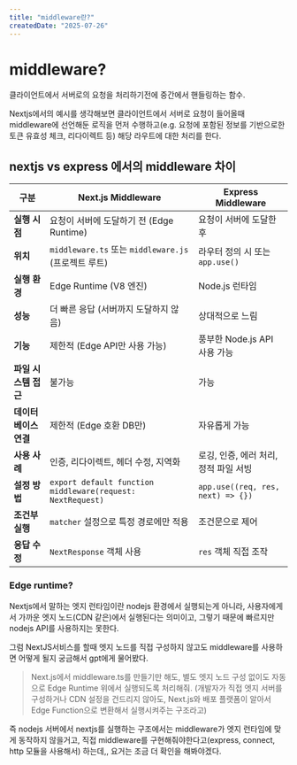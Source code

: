 ```yaml
---
title: "middleware란?"
createdDate: "2025-07-26"
---
```


# middleware?

클라이언트에서 서버로의 요청을 처리하기전에 중간에서 핸들링하는 함수.

Nextjs에서의 예시를 생각해보면 클라이언트에서 서버로 요청이 들어올때 middleware에 선언해둔 로직을 먼저 수행하고(e.g. 요청에 포함된 정보를 기반으로한 토큰 유효성 체크, 리다이렉트 등) 해당 라우트에 대한 처리를 한다.

## nextjs vs express 에서의 middleware 차이

| 구분 | Next.js Middleware | Express Middleware |
|------|-------------------|-------------------|
| **실행 시점** | 요청이 서버에 도달하기 전 (Edge Runtime) | 요청이 서버에 도달한 후 |
| **위치** | `middleware.ts` 또는 `middleware.js` (프로젝트 루트) | 라우터 정의 시 또는 `app.use()` |
| **실행 환경** | Edge Runtime (V8 엔진) | Node.js 런타임 |
| **성능** | 더 빠른 응답 (서버까지 도달하지 않음) | 상대적으로 느림 |
| **기능** | 제한적 (Edge API만 사용 가능) | 풍부한 Node.js API 사용 가능 |
| **파일 시스템 접근** | 불가능 | 가능 |
| **데이터베이스 연결** | 제한적 (Edge 호환 DB만) | 자유롭게 가능 |
| **사용 사례** | 인증, 리다이렉트, 헤더 수정, 지역화 | 로깅, 인증, 에러 처리, 정적 파일 서빙 |
| **설정 방법** | `export default function middleware(request: NextRequest)` | `app.use((req, res, next) => {})` |
| **조건부 실행** | `matcher` 설정으로 특정 경로에만 적용 | 조건문으로 제어 |
| **응답 수정** | `NextResponse` 객체 사용 | `res` 객체 직접 조작 |

### Edge runtime?

Nextjs에서 말하는 엣지 런타임이란 nodejs 환경에서 실행되는게 아니라, 사용자에게서 가까운 엣지 노드(CDN 같은)에서 실행된다는 의미이고, 그렇기 때문에 빠르지만 nodejs API를 사용하지는 못한다.

그럼 NextJS서비스를 할때 엣지 노드를 직접 구성하지 않고도 middleware를 사용하면 어떻게 될지 궁금해서 gpt에게 물어봤다.
> Next.js에서 middleware.ts를 만들기만 해도, 별도 엣지 노드 구성 없이도 자동으로 Edge Runtime 위에서 실행되도록 처리해줘.
> (개발자가 직접 엣지 서버를 구성하거나 CDN 설정을 건드리지 않아도, Next.js와 배포 플랫폼이 알아서 Edge Function으로 변환해서 실행시켜주는 구조라고)

즉 nodejs 서버에서 nextjs를 실행하는 구조에서는 middleware가 엣지 런타임에 맞게 동작하지 않을거고, 직접 middleware를 구현해줘야한다고(express, connect, http 모듈을 사용해서) 하는데,, 요거는 조금 더 확인을 해봐야겠다.
